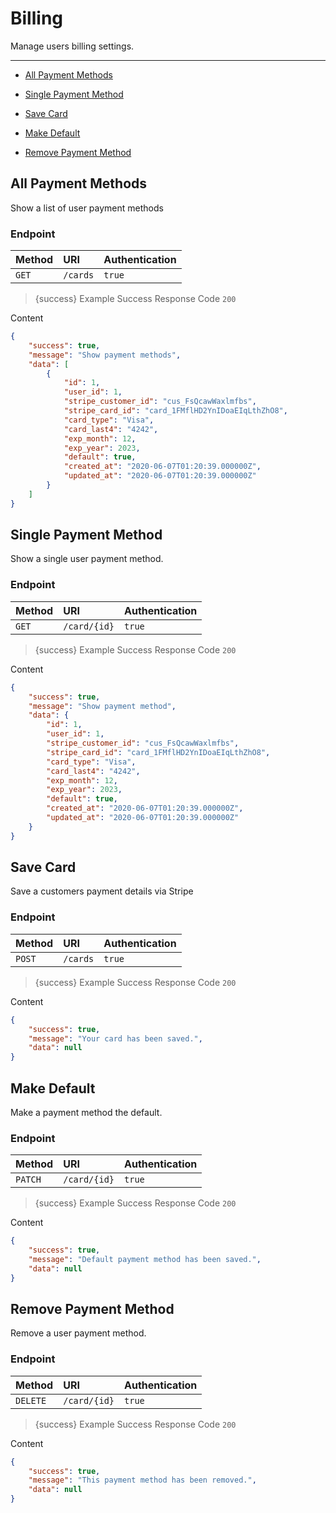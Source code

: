 # Billing

Manage users billing settings.

---

- [All Payment Methods](#all-methods)


- [Single Payment Method](#single-method)


- [Save Card](#save-card)


- [Make Default](#make-default)


- [Remove Payment Method](#delete-method)



<a name="all-methods"></a>
## All Payment Methods

Show a list of user payment methods
### Endpoint
|Method|URI|Authentication|
|:-|:-|:-|
|`GET`|`/cards`|`true`|



> {success} Example Success Response
Code `200`

Content

```json
{
    "success": true,
    "message": "Show payment methods",
    "data": [
        {
            "id": 1,
            "user_id": 1,
            "stripe_customer_id": "cus_FsQcawWaxlmfbs",
            "stripe_card_id": "card_1FMflHD2YnIDoaEIqLthZhO8",
            "card_type": "Visa",
            "card_last4": "4242",
            "exp_month": 12,
            "exp_year": 2023,
            "default": true,
            "created_at": "2020-06-07T01:20:39.000000Z",
            "updated_at": "2020-06-07T01:20:39.000000Z"
        }
    ]
}

```



<a name="single-method"></a>
## Single Payment Method

Show a single user payment method.
### Endpoint
|Method|URI|Authentication|
|:-|:-|:-|
|`GET`|`/card/{id}`|`true`|



> {success} Example Success Response
Code `200`

Content

```json
{
    "success": true,
    "message": "Show payment method",
    "data": {
        "id": 1,
        "user_id": 1,
        "stripe_customer_id": "cus_FsQcawWaxlmfbs",
        "stripe_card_id": "card_1FMflHD2YnIDoaEIqLthZhO8",
        "card_type": "Visa",
        "card_last4": "4242",
        "exp_month": 12,
        "exp_year": 2023,
        "default": true,
        "created_at": "2020-06-07T01:20:39.000000Z",
        "updated_at": "2020-06-07T01:20:39.000000Z"
    }
}

```



<a name="save-card"></a>
## Save Card

Save a customers payment details via Stripe
### Endpoint
|Method|URI|Authentication|
|:-|:-|:-|
|`POST`|`/cards`|`true`|



> {success} Example Success Response
Code `200`

Content

```json
{
    "success": true,
    "message": "Your card has been saved.",
    "data": null
}

```



<a name="make-default"></a>
## Make Default

Make a payment method the default.
### Endpoint
|Method|URI|Authentication|
|:-|:-|:-|
|`PATCH`|`/card/{id}`|`true`|



> {success} Example Success Response
Code `200`

Content

```json
{
    "success": true,
    "message": "Default payment method has been saved.",
    "data": null
}

```



<a name="delete-method"></a>
## Remove Payment Method

Remove a user payment method.
### Endpoint
|Method|URI|Authentication|
|:-|:-|:-|
|`DELETE`|`/card/{id}`|`true`|



> {success} Example Success Response
Code `200`

Content

```json
{
    "success": true,
    "message": "This payment method has been removed.",
    "data": null
}

```


